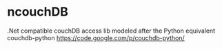ncouchDB
========

.Net compatible couchDB access lib modeled after the Python equivalent couchdb-python https://code.google.com/p/couchdb-python/
